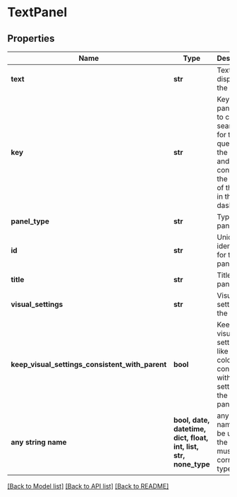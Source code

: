 # TextPanel


## Properties
Name | Type | Description | Notes
------------ | ------------- | ------------- | -------------
**text** | **str** | Text to display in the panel. | 
**key** | **str** | Key for the panel. Used to create searches for the queries in the panel and configure the layout of the panel in the dashboard.  | 
**panel_type** | **str** | Type of panel. | 
**id** | **str** | Unique identifier for the panel. | [optional] 
**title** | **str** | Title of the panel. | [optional] 
**visual_settings** | **str** | Visual settings of the panel. | [optional] 
**keep_visual_settings_consistent_with_parent** | **bool** | Keeps the visual settings, like series colors, consistent with the settings of the parent panel. | [optional]  if omitted the server will use the default value of True
**any string name** | **bool, date, datetime, dict, float, int, list, str, none_type** | any string name can be used but the value must be the correct type | [optional]

[[Back to Model list]](../README.md#documentation-for-models) [[Back to API list]](../README.md#documentation-for-api-endpoints) [[Back to README]](../README.md)


